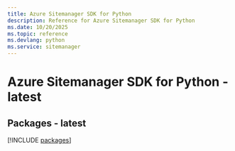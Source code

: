 ```yaml
---
title: Azure Sitemanager SDK for Python
description: Reference for Azure Sitemanager SDK for Python
ms.date: 10/20/2025
ms.topic: reference
ms.devlang: python
ms.service: sitemanager
---
```

# Azure Sitemanager SDK for Python - latest
## Packages - latest
[!INCLUDE [packages](sitemanager-index.md)]